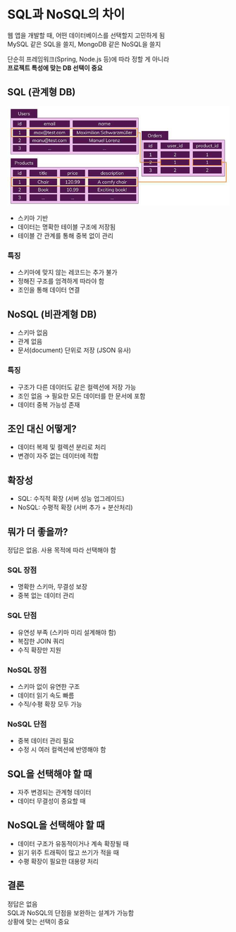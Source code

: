 # SQL과 NoSQL의 차이

웹 앱을 개발할 때, 어떤 데이터베이스를 선택할지 고민하게 됨  
MySQL 같은 SQL을 쓸지, MongoDB 같은 NoSQL을 쓸지

단순히 프레임워크(Spring, Node.js 등)에 따라 정할 게 아니라  
**프로젝트 특성에 맞는 DB 선택이 중요**

## SQL (관계형 DB)

![alt text](image-2.png)

- 스키마 기반
- 데이터는 명확한 테이블 구조에 저장됨
- 테이블 간 관계를 통해 중복 없이 관리

### 특징

- 스키마에 맞지 않는 레코드는 추가 불가
- 정해진 구조를 엄격하게 따라야 함
- 조인을 통해 데이터 연결

## NoSQL (비관계형 DB)

- 스키마 없음
- 관계 없음
- 문서(document) 단위로 저장 (JSON 유사)

### 특징

- 구조가 다른 데이터도 같은 컬렉션에 저장 가능
- 조인 없음 → 필요한 모든 데이터를 한 문서에 포함
- 데이터 중복 가능성 존재

## 조인 대신 어떻게?

- 데이터 복제 및 컬렉션 분리로 처리
- 변경이 자주 없는 데이터에 적합

## 확장성

- SQL: 수직적 확장 (서버 성능 업그레이드)
- NoSQL: 수평적 확장 (서버 추가 + 분산처리)

## 뭐가 더 좋을까?

정답은 없음. 사용 목적에 따라 선택해야 함

### SQL 장점

- 명확한 스키마, 무결성 보장
- 중복 없는 데이터 관리

### SQL 단점

- 유연성 부족 (스키마 미리 설계해야 함)
- 복잡한 JOIN 쿼리
- 수직 확장만 지원

### NoSQL 장점

- 스키마 없이 유연한 구조
- 데이터 읽기 속도 빠름
- 수직/수평 확장 모두 가능

### NoSQL 단점

- 중복 데이터 관리 필요
- 수정 시 여러 컬렉션에 반영해야 함

## SQL을 선택해야 할 때

- 자주 변경되는 관계형 데이터
- 데이터 무결성이 중요할 때

## NoSQL을 선택해야 할 때

- 데이터 구조가 유동적이거나 계속 확장될 때
- 읽기 위주 트래픽이 많고 쓰기가 적을 때
- 수평 확장이 필요한 대용량 처리

## 결론

정답은 없음  
SQL과 NoSQL의 단점을 보완하는 설계가 가능함  
상황에 맞는 선택이 중요
